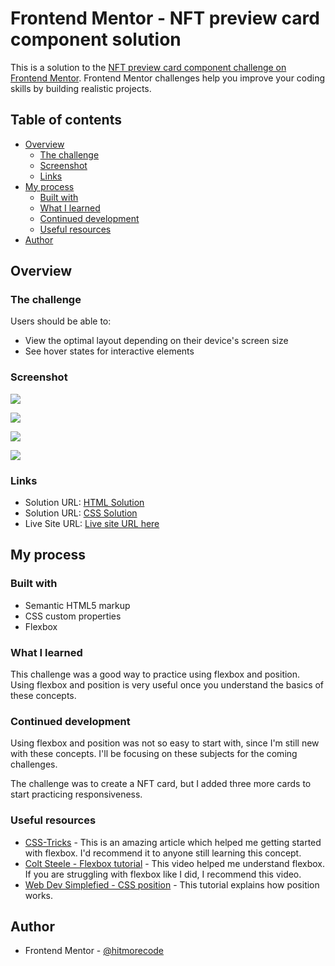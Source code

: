 # Frontend Mentor - NFT preview card component solution

This is a solution to the [NFT preview card component challenge on Frontend Mentor](https://www.frontendmentor.io/challenges/nft-preview-card-component-SbdUL_w0U). Frontend Mentor challenges help you improve your coding skills by building realistic projects. 

## Table of contents

- [Overview](#overview)
  - [The challenge](#the-challenge)
  - [Screenshot](#screenshot)
  - [Links](#links)
- [My process](#my-process)
  - [Built with](#built-with)
  - [What I learned](#what-i-learned)
  - [Continued development](#continued-development)
  - [Useful resources](#useful-resources)
- [Author](#author)


## Overview

### The challenge

Users should be able to:

- View the optimal layout depending on their device's screen size
- See hover states for interactive elements

### Screenshot

![](./screenshots/screenshot_01.jpg)

![](./screenshots/screenshot_02.jpg)

![](./screenshots/screenshot_03.jpg)

![](./screenshots/screenshot_04.jpg)


### Links

- Solution URL: [HTML Solution](https://github.com/hitmorecode/NFT_preview_card_component/blob/main/index.html)
- Solution URL: [CSS Solution](https://github.com/hitmorecode/NFT_preview_card_component/blob/main/css/style.css)
- Live Site URL: [Live site URL here](https://hitmorecode.github.io/NFT_preview_card_component/)

## My process

### Built with

- Semantic HTML5 markup
- CSS custom properties
- Flexbox


### What I learned

This challenge was a good way to practice using flexbox and position.
Using flexbox and position is very useful once you understand the basics of these concepts.

### Continued development

Using flexbox and position was not so easy to start with, since I'm still new with these concepts. I'll be focusing on these subjects for the coming challenges.

The challenge was to create a NFT card, but I added three more cards to start practicing responsiveness.

### Useful resources

- [CSS-Tricks](https://css-tricks.com/snippets/css/a-guide-to-flexbox/) - This is an amazing article which helped me getting started with flexbox. I'd recommend it to anyone still learning this concept.
- [Colt Steele - Flexbox tutorial](https://www.youtube.com/watch?v=qZv-rNx0jEA) - This video helped me understand flexbox. If you are struggling with flexbox like I did, I recommend this video.
- [Web Dev Simplefied - CSS position](https://www.youtube.com/watch?v=jx5jmI0UlXU) - This tutorial explains how position works.

## Author

- Frontend Mentor - [@hitmorecode](https://www.frontendmentor.io/profile/hitmorecode)